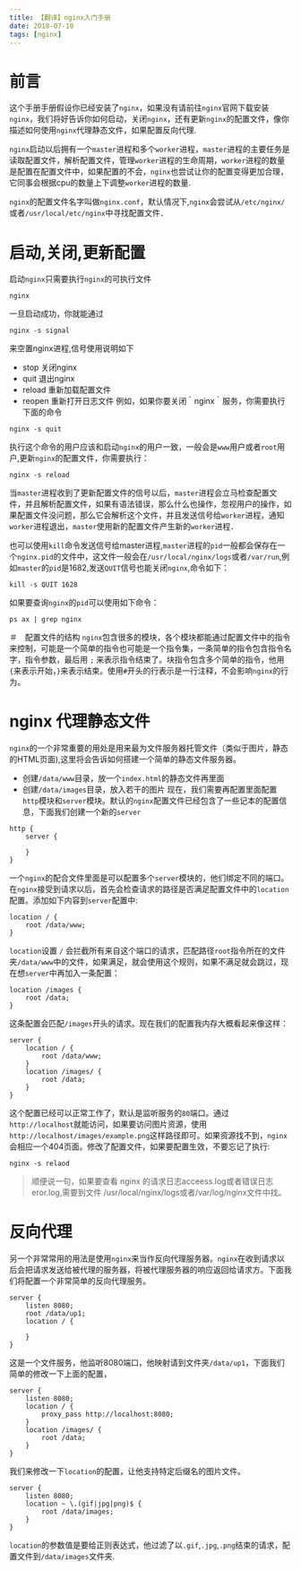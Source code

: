 ```yaml
---
title: 【翻译】nginx入门手册
date: 2018-07-10
tags: [nginx]
---
```


# 前言

这个手册手册假设你已经安装了`nginx`，如果没有请前往`nginx`官网下载安装`nginx`，我们将好告诉你如何启动，关闭`nginx`，还有更新`nginx`的配置文件，像你描述如何使用`nginx`代理静态文件，如果配置反向代理.

`nginx`启动以后拥有一个`master`进程和多个`worker`进程，`master`进程的主要任务是读取配置文件，解析配置文件，管理`worker`进程的生命周期，`worker`进程的数量是配置在配置文件中，如果配置的不会，`nginx`也尝试让你的配置变得更加合理，它同事会根据cpu的数量上下调整`worker`进程的数量.

`nginx`的配置文件名字叫做`nginx.conf`，默认情况下,`nginx`会尝试从`/etc/nginx/`或者`/usr/local/etc/nginx`中寻找配置文件．

# 启动,关闭,更新配置

启动`nginx`只需要执行`nginx`的可执行文件
```shell
nginx
```
一旦启动成功，你就能通过
```shell
nginx -s signal
```
来空置nginx进程,信号使用说明如下
* stop 关闭nginx
* quit 退出nginx
* reload 重新加载配置文件
* reopen 重新打开日志文件
例如，如果你要关闭｀nginx｀服务，你需要执行下面的命令
```shell
nginx -s quit
```
执行这个命令的用户应该和启动`nginx`的用户一致，一般会是`www`用户或者`root`用户,更新`nginx`的配置文件，你需要执行：
```shell
nginx -s reload
```
当`master`进程收到了更新配置文件的信号以后，`master`进程会立马检查配置文件，并且解析配置文件，如果有语法错误，那么什么也操作，忽视用户的操作，如果配置文件没问题，那么它会解析这个文件，并且发送信号给`worker`进程，通知`worker`进程退出，`master`使用新的配置文件产生新的`worker`进程．

也可以使用`kill`命令发送信号给master进程,`master`进程的`pid`一般都会保存在一个`nginx.pid`的文件中，这文件一般会在`/usr/local/nginx/logs`或者`/var/run`,例如`master`的`pid`是1682,发送`QUIT`信号也能关闭`nginx`,命令如下：
```shell
kill -s QUIT 1628
```
如果要查询`nginx`的`pid`可以使用如下命令：
```shell
ps ax | grep nginx
```

＃　配置文件的结构
`nginx`包含很多的模块，各个模块都能通过配置文件中的指令来控制，可能是一个简单的指令也可能是一个指令集，一条简单的指令包含指令名字，指令参数，最后用 `;` 来表示指令结束了。块指令包含多个简单的指令，他用 `{`来表示开始，`}`来表示结束。使用`#`开头的行表示是一行注释，不会影响`nginx`的行为。

# nginx 代理静态文件

`nginx`的一个非常重要的用处是用来最为文件服务器托管文件（类似于图片，静态的HTML页面),这里将会告诉如何搭建一个简单的静态文件服务器。
* 创建`/data/www`目录，放一个`index.html`的静态文件再里面
* 创建`/data/images`目录，放入若干的图片
现在，我们需要再配置里面配置`http`模块和`server`模块。默认的`nginx`配置文件已经包含了一些记本的配置信息，下面我们创建一个新的`server`
```nginx
http {
    server {

    }
}
```
一个`nginx`的配合文件里面是可以配置多个`server`模块的，他们绑定不同的端口。在`nginx`接受到请求以后，首先会检查请求的路径是否满足配置文件中的`location`配置。添加如下内容到`server`配置中:
```nginx
location / {
    root /data/www;
}
```
`location`设置 `/` 会拦截所有来自这个端口的请求，匹配路径`root`指令所在的文件夹`/data/www`中的文件，如果满足，就会使用这个规则，如果不满足就会跳过，现在想`server`中再加入一条配置：
```nginx
location /images {
    root /data;
}
```
这条配置会匹配`/images`开头的请求。现在我们的配置我内存大概看起来像这样：
```nginx
server {
    location / {
        root /data/www;
    }
    location /images/ {
        root /data;
    }
}
```
这个配置已经可以正常工作了，默认是监听服务的`80`端口。通过`http://localhost`就能访问，如果要访问图片资源，使用`http://localhost/images/example.png`这样路径即可。如果资源找不到，`nginx`会相应一个404页面。修改了配置文件，如果要配置生效，不要忘记了执行:
```shell
nginx -s relaod
```
> 顺便说一句，如果要查看 nginx 的请求日志acceess.log或者错误日志eror.log,需要到文件 /usr/local/nginx/logs或者/var/log/nginx文件中找。


# 反向代理

另一个非常常用的用法是使用`nginx`来当作反向代理服务器。`nginx`在收到请求以后会把请求发送给被代理的服务器，将被代理服务器的响应返回给请求方。下面我们将配置一个非常简单的反向代理服务。

```nginx
server {
    listen 8080;
    root /data/up1;
    location / {

    }
}
```
这是一个文件服务，他监听8080端口，他映射请到文件夹`/data/up1`，下面我们简单的修改一下上面的配置，
```nginx
server {
    listen 8080;
    location / {
        proxy_pass http://localhost:8080;
    }
    location /images/ {
        root /data;
    }
}
```
我们来修改一下`location`的配置，让他支持特定后缀名的图片文件。
```nginx
server {
    listen 8080;
    location ~ \.(gif|jpg|png)$ {
        root /data/images;
    }
}
```
`location`的参数值是要给正则表达式，他过滤了以`.gif`,`.jpg`,`.png`结束的请求，配置文件到`/data/images`文件夹.
